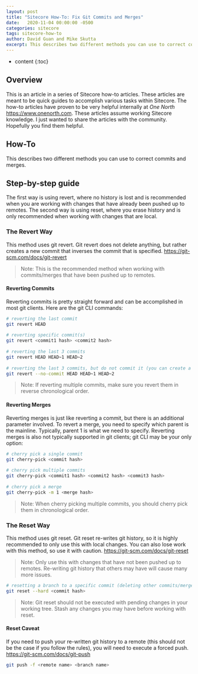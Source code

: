 ```yaml
---
layout: post
title: "Sitecore How-To: Fix Git Commits and Merges"
date:   2020-11-04 00:00:00 -0500
categories: sitecore
tags: sitecore-how-to
author: David Guan and Mike Skutta
excerpt: This describes two different methods you can use to correct commits and merges.
---
```


* content
{:toc}

## Overview

This is an article in a series of Sitecore how-to articles. These articles are meant to be quick guides to accomplish various tasks within Sitecore. The how-to articles have proven to be very helpful internally at *One North* https://www.onenorth.com.  These articles assume working Sitecore knowledge. I just wanted to share the articles with the community. Hopefully you find them helpful.

## How-To

This describes two different methods you can use to correct commits and merges.

## Step-by-step guide

The first way is using revert, where no history is lost and is recommended when you are working with changes that have already been pushed up to remotes. The second way is using reset, where you erase history and is only recommended when working with changes that are local.

### The Revert Way

This method uses git revert. Git revert does not delete anything, but rather creates a new commit that inverses the commit that is specified. https://git-scm.com/docs/git-revert

> Note: This is the recommended method when working with commits/merges that have been pushed up to remotes.

#### Reverting Commits

Reverting commits is pretty straight forward and can be accomplished in most git clients. Here are the git CLI commands:

``` bash
# reverting the last commit
git revert HEAD
 
# reverting specific commit(s)
git revert <commit1 hash> <commit2 hash>
 
# reverting the last 3 commits
git revert HEAD HEAD~1 HEAD~2
 
# reverting the last 3 commits, but do not commit it (you can create a single commit reverting the last 3 commits)
git revert --no-commit HEAD HEAD~1 HEAD~2
```

> Note: If reverting multiple commits, make sure you revert them in reverse chronological order.

#### Reverting Merges

Reverting merges is just like reverting a commit, but there is an additional parameter involved. To revert a merge, you need to specify which parent is the mainline. Typically, parent 1 is what we need to specify. Reverting merges is also not typically supported in git clients; git CLI may be your only option:

``` bash
# cherry pick a single commit
git cherry-pick <commit hash>
 
# cherry pick multiple commits
git cherry-pick <commit1 hash> <commit2 hash> <commit3 hash>
 
# cherry pick a merge
git cherry-pick -m 1 <merge hash>
```

> Note: When cherry picking multiple commits, you should cherry pick them in chronological order.

### The Reset Way

This method uses git reset. Git reset re-writes git history, so it is highly recommended to only use this with local changes. You can also lose work with this method, so use it with caution. https://git-scm.com/docs/git-reset

> Note: Only use this with changes that have not been pushed up to remotes. Re-writing git history that others may have will cause many more issues.

``` bash
# resetting a branch to a specific commit (deleting other commits/merges upstream of the target commit)
git reset --hard <commit hash>
```

> Note: Git reset should not be executed with pending changes in your working tree. Stash any changes you may have before working with reset.

#### Reset Caveat

If you need to push your re-written git history to a remote (this should not be the case if you follow the rules), you will need to execute a forced push. https://git-scm.com/docs/git-push

``` bash
git push -f <remote name> <branch name>
```